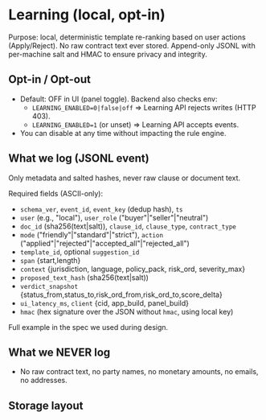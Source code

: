 # Learning (local, opt-in)

Purpose: local, deterministic template re-ranking based on user actions (Apply/Reject). No raw contract text ever stored. Append-only JSONL with per-machine salt and HMAC to ensure privacy and integrity.

## Opt-in / Opt-out

- Default: OFF in UI (panel toggle). Backend also checks env:
  - `LEARNING_ENABLED=0|false|off` => Learning API rejects writes (HTTP 403).
  - `LEARNING_ENABLED=1` (or unset) => Learning API accepts events.
- You can disable at any time without impacting the rule engine.

## What we log (JSONL event)

Only metadata and salted hashes, never raw clause or document text.

Required fields (ASCII-only):
- `schema_ver`, `event_id`, `event_key` (dedup hash), `ts`
- `user` (e.g., "local"), `user_role` ("buyer"|"seller"|"neutral")
- `doc_id` (sha256(text|salt)), `clause_id`, `clause_type`, `contract_type`
- `mode` ("friendly"|"standard"|"strict"), `action` ("applied"|"rejected"|"accepted_all"|"rejected_all")
- `template_id`, optional `suggestion_id`
- `span` {start,length}
- `context` {jurisdiction, language, policy_pack, risk_ord, severity_max}
- `proposed_text_hash` (sha256(text|salt))
- `verdict_snapshot` {status_from,status_to,risk_ord_from,risk_ord_to,score_delta}
- `ui_latency_ms`, `client` {cid, app_build, panel_build}
- `hmac` (hex signature over the JSON without `hmac`, using local key)

Full example in the spec we used during design.

## What we NEVER log

- No raw contract text, no party names, no monetary amounts, no emails, no addresses.

## Storage layout
